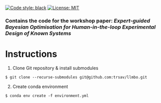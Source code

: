 

<!-- Do the above, but make the image on the right of the readme -->

<!--
<p align="center">
  <img src="llmbo_dalle.png" alt="LLM-BO" width="300"/>
</p>
-->
[![Code style: black](https://img.shields.io/badge/code%20style-black-000000.svg)](https://github.com/psf/black) [![License: MIT](https://img.shields.io/badge/License-MIT-yellow.svg)](https://opensource.org/licenses/MIT)

### Contains the code for the workshop paper: _Expert-guided Bayesian Optimisation for Human-in-the-loop Experimental Design of Known Systems_

<!-- TODO ADD REMOTE OR LOCAL LLM EXECUTION -->
# Instructions

<!-- 0. Request and download Llama 2  (13B or 70B) (https://ai.meta.com/llama/) to run locally -->

1. Clone Git repository & install submodules
```
$ git clone --recurse-submodules git@github.com:trsav/llmbo.git
```
2. Create conda environment
```
$ conda env create -f environment.yml
```


<!-- 

2. Build Docker container from ```Dockerfile``` (~5 mins)
```
$ sudo docker build --tag llmbo .
```
3. Run container with volume to store data
```
$ sudo docker run -i -t --mount source=llmbo_volume,target=/llmbo llmbo
``` -->
